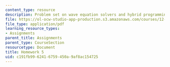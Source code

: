 ```yaml
---
content_type: resource
description: Problem set on wave equation solvers and hybrid programming.
file: https://ol-ocw-studio-app-production.s3.amazonaws.com/courses/12-950-parallel-programming-for-multicore-machines-using-openmp-and-mpi-january-iap-2010/c191fb9962416759450a9af8ac154725_MIT12_950IAP10_hw5.pdf
file_type: application/pdf
learning_resource_types:
- Assignments
parent_title: Assignments
parent_type: CourseSection
resourcetype: Document
title: Homework 5
uid: c191fb99-6241-6759-450a-9af8ac154725
---
```

